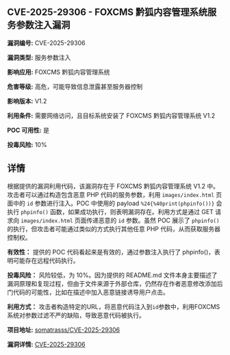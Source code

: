 ## CVE-2025-29306 - FOXCMS 黔狐内容管理系统服务参数注入漏洞

**漏洞编号:** CVE-2025-29306

**漏洞类型:** 服务参数注入

**影响应用:** FOXCMS 黔狐内容管理系统

**危害等级:** 高危，可能导致信息泄露甚至服务器控制

**影响版本:** V1.2

**利用条件:** 需要网络访问，且目标系统安装了 FOXCMS 黔狐内容管理系统 V1.2

**POC 可用性:** 是

**投毒风险:** 10%

## 详情

根据提供的漏洞利用代码，该漏洞存在于 FOXCMS 黔狐内容管理系统 V1.2 中。攻击者可以通过构造包含恶意 PHP 代码的服务参数，利用 `images/index.html` 页面中的 `id` 参数进行注入。POC 中使用的 payload `%24{%40print(phpinfo())}` 会执行 `phpinfo()` 函数，如果成功执行，则表明漏洞存在。利用方式是通过 GET 请求向 `images/index.html` 页面传递恶意的 `id` 参数。虽然 POC 展示了 `phpinfo()` 的执行，但攻击者可能通过类似的方式执行其他任意 PHP 代码，从而获取服务器控制权。  

**有效性：** 提供的 POC 代码看起来是有效的，通过参数注入执行了 phpinfo()，表明可能存在远程代码执行。

**投毒风险：** 风险较低，为 10%。因为提供的 README.md 文件本身主要描述了漏洞原理和复现过程，但由于文件来源于外部仓库，仍然存在作者恶意修改添加后门代码的可能性，比如在描述中加入恶意链接诱导用户点击。

**利用方式：** 攻击者构造特定的URL，将恶意代码注入到`id`参数中，利用FOXCMS系统对参数过滤不严的缺陷，导致恶意代码被执行。

**项目地址:** [somatrasss/CVE-2025-29306](https://github.com/somatrasss/CVE-2025-29306)

**漏洞详情:** [CVE-2025-29306](https://nvd.nist.gov/vuln/detail/CVE-2025-29306)